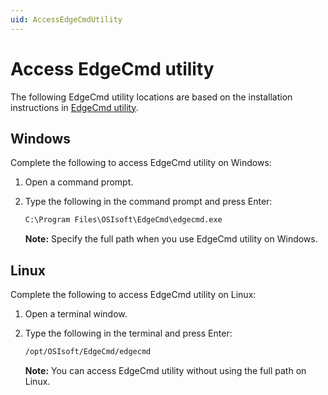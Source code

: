 ```yaml
---
uid: AccessEdgeCmdUtility
---
```


# Access EdgeCmd utility

The following EdgeCmd utility locations are based on the installation instructions in [EdgeCmd utility](xref:EdgeCmdUtility).

## Windows

Complete the following to access EdgeCmd utility on Windows:

1. Open a command prompt.
2. Type the following in the command prompt and press Enter:

   ```cmd
   C:\Program Files\OSIsoft\EdgeCmd\edgecmd.exe
   ```

   **Note:** Specify the full path when you use EdgeCmd utility on Windows.

## Linux

Complete the following to access EdgeCmd utility on Linux:

1. Open a terminal window.
2. Type the following in the terminal and press Enter:

   ```bash
   /opt/OSIsoft/EdgeCmd/edgecmd
   ```

   **Note:** You can access EdgeCmd utility without using the full path on Linux. 
